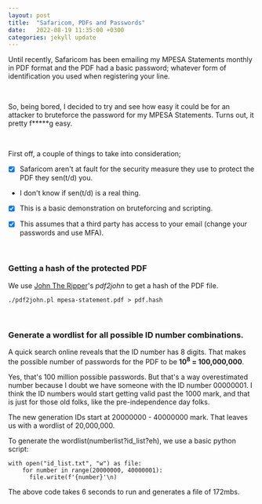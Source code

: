 ```yaml
---
layout: post
title:  "Safaricom, PDFs and Passwords"
date:   2022-08-19 11:35:00 +0300
categories: jekyll update
---
```


Until recently, Safaricom has been emailing my MPESA Statements monthly in PDF format and the PDF had a basic password; whatever form of identification you used when registering your line.

<br>

So, being bored, I decided to try and see how easy it could be for an attacker to bruteforce the password for my MPESA Statements. Turns out, it pretty f*****g easy.

<br>

First off, a couple of things to take into consideration;

- [x] Safaricom aren't at fault for the security measure they use to protect the PDF they sen(t/d) you.

- I don't know if sen(t/d) is a real thing.

- [x] This is a basic demonstration on bruteforcing and scripting.

- [x] This assumes that a third party has access to your email (change your passwords and use MFA).

<br>

### Getting a hash of the protected PDF

We use [John The Ripper](https://github.com/openwall/john)'s _pdf2john_ to get a hash of the PDF file.

``./pdf2john.pl mpesa-statement.pdf > pdf.hash``

<br>

### Generate a wordlist for all possible ID number combinations.

A quick search online reveals that the ID number has 8 digits. That makes the possible number of passwords for the PDF to be **10<sup>8</sup> = 100,000,000**.

Yes, that's 100 million possible passwords. But that's a way overestimated number because I doubt we have someone with the ID number 00000001. I think the ID numbers would start getting valid past the 1000 mark, and that is just for those old folks, like the pre-independence day folks. 

The new generation IDs start at 20000000 - 40000000 mark. That leaves us with a wordlist of 20,000,000.

To generate the wordlist(numberlist?id_list?eh), we use a basic python script:
```
with open("id_list.txt", "w") as file:
    for number in range(20000000, 40000001):
      file.write(f'{number}'\n)
```

The above code takes 6 seconds to run and generates a file of 172mbs.